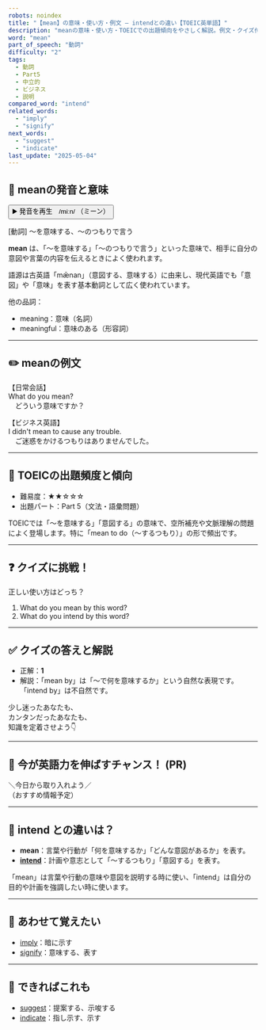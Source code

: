 ```yaml
---
robots: noindex
title: "【mean】の意味・使い方・例文 ― intendとの違い【TOEIC英単語】"
description: "meanの意味・使い方・TOEICでの出題傾向をやさしく解説。例文・クイズ付きでintendとの違いもわかりやすく学べます。"
word: "mean"
part_of_speech: "動詞"
difficulty: "2"
tags:
  - 動詞
  - Part5
  - 中立的
  - ビジネス
  - 説明
compared_word: "intend"
related_words:
  - "imply"
  - "signify"
next_words:
  - "suggest"
  - "indicate"
last_update: "2025-05-04"
---
```


## 🔰 meanの発音と意味

<button class="play-audio" onclick="playTTS('mean')">
  <span class="play-audio-main">
    ▶️ 発音を再生　/miːn/
  </span>
  <span class="play-audio-sub">
    （ミーン）
  </span>
</button>

[動詞] ～を意味する、～のつもりで言う

**mean** は、「～を意味する」「～のつもりで言う」といった意味で、相手に自分の意図や言葉の内容を伝えるときによく使われます。

語源は古英語「mǣnan」（意図する、意味する）に由来し、現代英語でも「意図」や「意味」を表す基本動詞として広く使われています。

他の品詞：  
- meaning：意味（名詞）
- meaningful：意味のある（形容詞）

---

## ✏️ meanの例文

【日常会話】  
What do you mean?  
　どういう意味ですか？

【ビジネス英語】  
I didn't mean to cause any trouble.  
　ご迷惑をかけるつもりはありませんでした。

---

## 🎯 TOEICの出題頻度と傾向

- 難易度：★★☆☆☆
- 出題パート：Part 5（文法・語彙問題）

TOEICでは「～を意味する」「意図する」の意味で、空所補充や文脈理解の問題によく登場します。特に「mean to do（～するつもり）」の形で頻出です。

---

## ❓ クイズに挑戦！

正しい使い方はどっち？

1. What do you mean by this word?  
2. What do you intend by this word?

---

## ✅ クイズの答えと解説

- 正解：**1**
- 解説：「mean by」は「～で何を意味するか」という自然な表現です。「intend by」は不自然です。

少し迷ったあなたも、  
カンタンだったあなたも、  
知識を定着させよう👇️

---

## 🚀 今が英語力を伸ばすチャンス！ (PR)

<div class="info-center">
＼今日から取り入れよう／<br>  
（おすすめ情報予定）
</div>

---

## 🤔  intend との違いは？

- **mean**：言葉や行動が「何を意味するか」「どんな意図があるか」を表す。
- **[intend](/word/intend)**：計画や意志として「～するつもり」「意図する」を表す。

「mean」は言葉や行動の意味や意図を説明する時に使い、「intend」は自分の目的や計画を強調したい時に使います。

---

## 🧩 あわせて覚えたい

- [imply](/word/imply)：暗に示す
- [signify](/word/signify)：意味する、表す

---

## 📖 できればこれも

- [suggest](/word/suggest)：提案する、示唆する
- [indicate](/word/indicate)：指し示す、示す

<!-- cvid: aid10_bid21 -->
